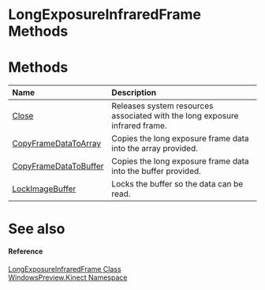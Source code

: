 LongExposureInfraredFrame Methods  
=================================  

<span id="publicmethodsSection"></span>

Methods  
=======  

<table>
<colgroup>
<col width="30%" />
<col width="60%" />
</colgroup>
<thead>
<tr class="header">
<th align="left">Name</th>
<th align="left">Description</th>
</tr>
</thead>
<tbody>
<tr class="odd">
<td align="left"><a href="Methods/Close_Method.md">Close</a></td>
<td align="left">Releases system resources associated with the long exposure infrared frame.</td>
</tr>
<tr class="even">
<td align="left"><a href="Methods/CopyFrameDataToArray_Method.md">CopyFrameDataToArray</a></td>
<td align="left">Copies the long exposure frame data into the array provided.</td>
</tr>
<tr class="odd">
<td align="left"><a href="Methods/CopyFrameDataToBuffer_Method.md">CopyFrameDataToBuffer</a></td>
<td align="left">Copies the long exposure frame data into the buffer provided.</td>
</tr>
<tr class="even">
<td align="left"><a href="Methods/LockImageBuffer_Method.md">LockImageBuffer</a></td>
<td align="left">Locks the buffer so the data can be read.</td>
</tr>
</tbody>
</table>

<span id="ID4EI"></span>

See also  
========  

<span id="ID4EK"></span>
#### Reference  

[LongExposureInfraredFrame Class](../LongExposureInfraredFrame.md)  
 [WindowsPreview.Kinect Namespace](../../Kinect.md)  



<!--Please do not edit the data in the comment block below.-->
<!--
TOCTitle : LongExposureInfraredFrame Methods
RLTitle : LongExposureInfraredFrame Methods
KeywordK : LongExposureInfraredFrame class, methods
KeywordA : Methods.T:WindowsPreview.Kinect.LongExposureInfraredFrame
AssetID : Methods.T:WindowsPreview.Kinect.LongExposureInfraredFrame
Locale : en-us
CommunityContent : 1
TargetOS : Windows
TopicType : kbSyntax
DocSet : K4Wv2
ProjType : K4Wv2Proj
Technology : Kinect for Windows
Product : Kinect for Windows SDK v2
productversion : 20
-->
